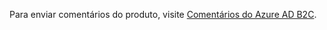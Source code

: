 Para enviar comentários do produto, visite [Comentários do Azure AD B2C](https://feedback.azure.com/forums/169401-azure-active-directory/category/160596-b2c).
